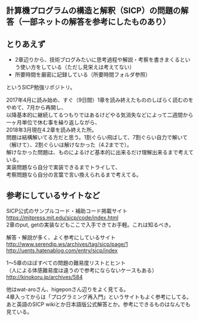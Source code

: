 計算機プログラムの構造と解釈（SICP）の問題の解答（一部ネットの解答を参考にしたものあり）  
--
とりあえず
--
* 2章辺りから、技術ブログみたいに思考過程や解説・考察を書きまくるという使い方をしている（ただし見栄えは考えてない）
* 所要時間を厳密に記録している（所要時間フォルダ参照）

というSICP勉強リポジトリ。

2017年4月に読み始め、すぐ（9日間）1章を読み終えたもののしばらく読むのをやめて、7月から再開し、  
以降基本的に継続してるつもりではあるけどやる気消失などによって二週間から一ヶ月単位で休む事を繰り返しながら、  
2018年3月現在4.2章を読み終えた所。  
問題は結構解いてる方だと思う。1割ぐらい飛ばして、7割ぐらい自力で解いて（解けて）、2割ぐらいは解けなかった（4.2までで）。  
解けなかった問題は、ものによるけど基本的に出来るだけ理解出来るまで考えている。  
実装問題なら自分で実装できるまでトライして、  
考察問題なら自分の言葉で言い換えられるまで考えてる。  

参考にしているサイトなど  
--
SICP公式のサンプルコード・補助コード掲載サイト  
<https://mitpress.mit.edu/sicp/code/index.html>  
2章のput, getの実装などもここで入手できてお手軽。これは知るべき。  

解答・解説が多く、よく参考にしているサイト  
<http://www.serendip.ws/archives/tag/sicp/page/1>  
<http://uents.hatenablog.com/entry/sicp/index>  

1〜5章のほぼすべての問題の難易度リストとヒント  
（人による体感難易度は違うので参考にならないケースもある）  
<http://kinokoru.jp/archives/584>  

他はwat-aroさん、higeponさん辺りをよく見てる。  
4章入ってからは「プログラミング再入門」というサイトもよく参考にしてる。
あと英語のSICP wikiとか日本語版公式解答とか。参考にできるものはなんでも見ている。  
